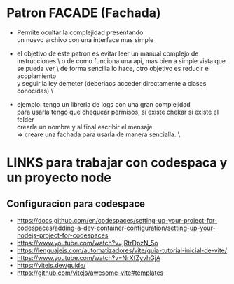 # Patron FACADE  (Fachada)
- Permite ocultar la complejidad presentando \
un nuevo archivo con una interface mas simple

- el objetivo de este patron es evitar leer un manual complejo de instrucciones \ 
o de como funciona una api, mas bien a simple vista que se pueda ver \ 
de forma sencilla lo hace, otro objetivo es reducir el acoplamiento \
y seguir la ley demeter (deberiaos acceder directamente a clases conocidas) \

- ejemplo: tengo un libreria de logs con una gran complejidad \
para usarla tengo que chequear permisos, si existe chekar si existe el folder \
crearle un nombre y al final escribir el mensaje \
=> creare una fachada para usarla de manera sencialla. \






# LINKS para trabajar con codespaca y un proyecto node
## Configuracion para codespace
- https://docs.github.com/en/codespaces/setting-up-your-project-for-codespaces/adding-a-dev-container-configuration/setting-up-your-nodejs-project-for-codespaces
- https://www.youtube.com/watch?v=jRtrDpzN_5o
- https://lenguajejs.com/automatizadores/vite/guia-tutorial-inicial-de-vite/
- https://www.youtube.com/watch?v=NrXfZyvhGjA
- https://vitejs.dev/guide/
- https://github.com/vitejs/awesome-vite#templates